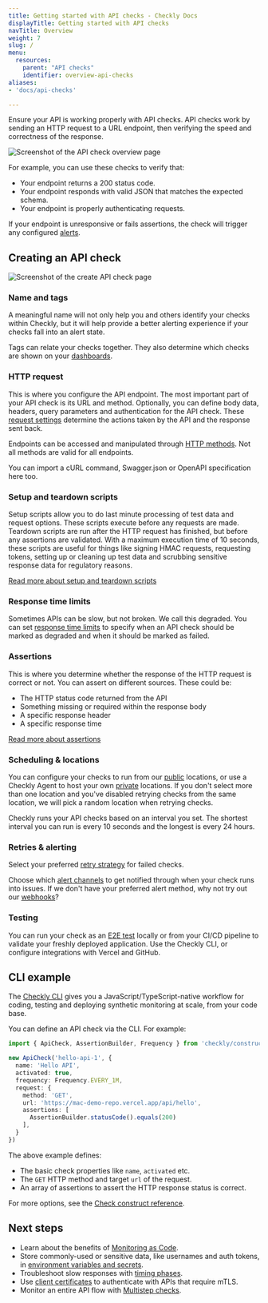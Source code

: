 ```yaml
---
title: Getting started with API checks - Checkly Docs
displayTitle: Getting started with API checks
navTitle: Overview
weight: 7
slug: /
menu:
  resources:
    parent: "API checks"
    identifier: overview-api-checks
aliases:
- 'docs/api-checks'

---
```


Ensure your API is working properly with API checks. API checks work by sending an HTTP request to a URL endpoint, then verifying the speed and correctness of the response.

![Screenshot of the API check overview page](/docs/images/api-checks/overview-check-overview.png)

For example, you can use these checks to verify that:
* Your endpoint returns a 200 status code.
* Your endpoint responds with valid JSON that matches the expected schema.
* Your endpoint is properly authenticating requests.

If your endpoint is unresponsive or fails assertions, the check will trigger any configured [alerts](/docs/alerting-and-retries/).

## Creating an API check

![Screenshot of the create API check page](/docs/images/api-checks/overview-create-check.png)

### Name and tags

A meaningful name will not only help you and others identify your checks within Checkly, but it will help provide a better alerting experience if your checks fall into an alert state.

Tags can relate your checks together. They also determine which checks are shown on your [dashboards](/docs/dashboards/).


### HTTP request

This is where you configure the API endpoint. The most important part of your API check is its URL and method. Optionally, you can define body data, headers, query parameters and authentication for the API check. These [request settings](request-settings) determine the actions taken by the API and the response sent back. 

Endpoints can be accessed and manipulated through [HTTP methods](https://developer.mozilla.org/en-US/docs/Web/HTTP/Methods). Not all methods are valid for all endpoints.

You can import a cURL command, Swagger.json or OpenAPI specification here too. 

### Setup and teardown scripts

Setup scripts allow you to do last minute processing of test data and request options. These scripts execute before any requests are made. Teardown scripts are run after the HTTP request has finished, but before any assertions are validated. With a maximum execution time of 10 seconds, these scripts are useful for things like signing HMAC requests, requesting tokens, setting up or cleaning up test data and scrubbing sensitive response data for regulatory reasons.

[Read more about setup and teardown scripts](setup-teardown-scripts/)

### Response time limits

Sometimes APIs can be slow, but not broken. We call this degraded. You can set [response time limits](/docs/api-checks/limits/) to specify when an API check should be marked as degraded and when it should be marked as failed.

### Assertions

This is where you determine whether the response of the HTTP request is correct or not.
You can assert on different sources. These could be:
- The HTTP status code returned from the API
- Something missing or required within the response body
- A specific response header
- A specific response time

[Read more about assertions](assertions)

### Scheduling & locations

You can configure your checks to run from our [public](/docs/monitoring/global-locations/) locations, or use a Checkly Agent to host your own [private](/docs/private-locations/) locations. If you don't select more than one location and you've disabled retrying checks from the same location, we will pick a random location when retrying checks.

Checkly runs your API checks based on an interval you set. The shortest interval you can run is every 10 seconds and the longest is every 24 hours.

### Retries & alerting

Select your preferred [retry strategy](/docs/alerting-and-retries/retries/) for failed checks.

Choose which [alert channels](/docs/alerting-and-retries/alert-channels/) to get notified through when your check runs into issues. If we don't have your preferred alert method, why not try out our [webhooks](/docs/alerting-and-retries/webhooks/)?

### Testing

You can run your check as an [E2E test](/docs/testing) locally or from your CI/CD pipeline to validate your freshly deployed application. Use the Checkly CLI, or configure integrations with Vercel and GitHub.

## CLI example

The [Checkly CLI](/guides/getting-started-with-monitoring-as-code/) gives you a JavaScript/TypeScript-native workflow for coding, testing and deploying synthetic monitoring at scale, from your code base.

You can define an API check via the CLI. For example:

```ts {title="hello-api.check.ts"}
import { ApiCheck, AssertionBuilder, Frequency } from 'checkly/constructs'

new ApiCheck('hello-api-1', {
  name: 'Hello API',
  activated: true,
  frequency: Frequency.EVERY_1M,
  request: {
    method: 'GET',
    url: 'https://mac-demo-repo.vercel.app/api/hello',
    assertions: [
      AssertionBuilder.statusCode().equals(200)
    ],
  }
})
```

The above example defines:
- The basic check properties like `name`, `activated` etc.
- The `GET` HTTP method and target `url` of the request.
- An array of assertions to assert the HTTP response status is correct.

For more options, see the [Check construct reference](/docs/cli/constructs-reference/#check).

## Next steps

* Learn about the benefits of [Monitoring as Code](/guides/monitoring-as-code/).
* Store commonly-used or sensitive data, like usernames and auth tokens, in [environment variables and secrets](/docs/api-checks/variables/).
* Troubleshoot slow responses with [timing phases](/docs/api-checks/timeouts-timing/).
* Use [client certificates](/docs/api-checks/client-certificates/) to authenticate with APIs that require mTLS.
* Monitor an entire API flow with [Multistep checks](/docs/multistep-checks/).
